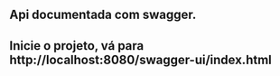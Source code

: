 ## Api documentada com swagger. 
## Inicie o projeto, vá para http://localhost:8080/swagger-ui/index.html
